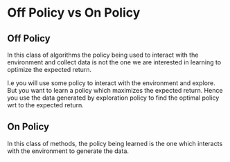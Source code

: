 # Off Policy vs On Policy

## Off Policy

In this class of algorithms the policy being used to interact with the environment and collect data is not the one we are interested in learning to optimize the expected return.&#x20;

I.e you will use some policy to interact with the environment and explore. But you want to learn a policy which maximizes the expected return. Hence you use the data generated by exploration policy to find the optimal policy wrt to the expected return.&#x20;



## On Policy

In this class of methods, the policy being learned is the one which interacts with the environment to generate the data.&#x20;

